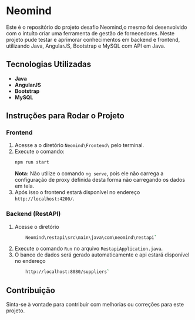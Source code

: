 # Neomind

Este é o repositório do projeto desafio Neomind,o mesmo foi desenvolvido com o intuíto criar uma ferramenta de gestão de fornecedores.
Neste projeto pude testar e aprimorar conhecimentos em backend e frontend, utilizando Java, AngularJS, Bootstrap e MySQL com API em Java.

## Tecnologias Utilizadas

- **Java**
- **AngularJS**
- **Bootstrap**
- **MySQL**

## Instruções para Rodar o Projeto

### Frontend

1. Acesse a o diretório  `Neomind\Frontend\` pelo terminal.
2. Execute o comando:
    ```bash
    npm run start
    ```
   **Nota:** Não utilize o comando `ng serve`, pois ele não carrega a configuração de proxy definida desta forma não carregando os dados em tela.
3. Após isso o frontend estará disponível no endereço `http://localhost:4200/`.

### Backend (RestAPI)

1. Acesse o diretório 
    ```bash
        Neomind\restapi\src\main\java\com\neomind\restapi`
    ```
2. Execute o comando `Run` no arquivo `RestapiApplication.java`.
3. O banco de dados será gerado automaticamente e api estará disponível no endereço 
    ```bash
        http://localhost:8080/suppliers`
    ```
## Contribuição

Sinta-se à vontade para contribuir com melhorias ou correções para este projeto.
